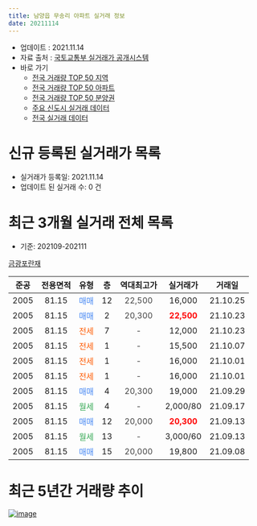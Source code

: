 ```yaml
---
title: 남양읍 무송리 아파트 실거래 정보
date: 20211114
---
```


* 업데이트 : 2021.11.14
* 자료 출처 : [국토교통부 실거래가 공개시스템](http://rt.molit.go.kr)
* 바로 가기
    * [전국 거래량 TOP 50 지역](https://apt-info.github.io/apt-trade-info/tr)
    * [전국 거래량 TOP 50 아파트](https://apt-info.github.io/apt-trade-info/ta)
    * [전국 거래량 TOP 50 분양권](https://apt-info.github.io/apt-trade-info/tb)
    * [주요 신도시 실거래 데이터](https://apt-info.github.io/apt-trade-info/newtown)
    * [전국 실거래 데이터](https://apt-info.github.io/apt-trade-info/all)



<script async src="https://pagead2.googlesyndication.com/pagead/js/adsbygoogle.js"></script>
<!-- 기본광고 -->
<ins class="adsbygoogle"
     style="display:block"
     data-ad-client="ca-pub-1142216861245946"
     data-ad-slot="4805727019"
     data-ad-format="auto"
     data-full-width-responsive="true"></ins>
<script>
     (adsbygoogle = window.adsbygoogle || []).push({});
</script>


# 신규 등록된 실거래가 목록

* 실거래가 등록일: 2021.11.14
* 업데이트 된 실거래 수: 0 건




<script async src="https://pagead2.googlesyndication.com/pagead/js/adsbygoogle.js"></script>
<!-- 기본광고 -->
<ins class="adsbygoogle"
     style="display:block"
     data-ad-client="ca-pub-1142216861245946"
     data-ad-slot="4805727019"
     data-ad-format="auto"
     data-full-width-responsive="true"></ins>
<script>
     (adsbygoogle = window.adsbygoogle || []).push({});
</script>


# 최근 3개월 실거래 전체 목록
* 기준: 202109-202111


[금광포란재](https://search.naver.com/search.naver?query=%EA%B8%88%EA%B4%91%ED%8F%AC%EB%9E%80%EC%9E%AC)

|준공|전용면적|유형|층|역대최고가|실거래가|거래일|
|:---:|:---:|:---:|:---:|:---:|:---:|:---:|
|2005|81.15|<span style="color:#4285F3">매매</span>|12|<span style="color:#444444">22,500</span>|16,000|21.10.25|
|2005|81.15|<span style="color:#4285F3">매매</span>|2|<span style="color:#444444">20,300</span>|<b><span style="color:#FF0000">22,500</span></b>|21.10.23|
|2005|81.15|<span style="color:#FF5A00">전세</span>|7|<span style="color:#444444">-</span>|12,000|21.10.23|
|2005|81.15|<span style="color:#FF5A00">전세</span>|1|<span style="color:#444444">-</span>|15,500|21.10.07|
|2005|81.15|<span style="color:#FF5A00">전세</span>|1|<span style="color:#444444">-</span>|16,000|21.10.01|
|2005|81.15|<span style="color:#FF5A00">전세</span>|1|<span style="color:#444444">-</span>|16,000|21.10.01|
|2005|81.15|<span style="color:#4285F3">매매</span>|4|<span style="color:#444444">20,300</span>|19,000|21.09.29|
|2005|81.15|<span style="color:#34A853">월세</span>|4|<span style="color:#444444">-</span>|2,000/80|21.09.17|
|2005|81.15|<span style="color:#4285F3">매매</span>|12|<span style="color:#444444">20,000</span>|<b><span style="color:#FF0000">20,300</span></b>|21.09.13|
|2005|81.15|<span style="color:#34A853">월세</span>|13|<span style="color:#444444">-</span>|3,000/60|21.09.13|
|2005|81.15|<span style="color:#4285F3">매매</span>|15|<span style="color:#444444">20,000</span>|19,800|21.09.08|



<script async src="https://pagead2.googlesyndication.com/pagead/js/adsbygoogle.js"></script>
<!-- 기본광고 -->
<ins class="adsbygoogle"
     style="display:block"
     data-ad-client="ca-pub-1142216861245946"
     data-ad-slot="4805727019"
     data-ad-format="auto"
     data-full-width-responsive="true"></ins>
<script>
     (adsbygoogle = window.adsbygoogle || []).push({});
</script>


# 최근 5년간 거래량 추이


<div style="width:100%;">
    <canvas id="deal_progress" height="200"></canvas>
</div>

<script>
new Chart(document.getElementById("deal_progress"), {
    type: 'line',
    data: {
        labels: ['16.01','16.02','16.03','16.04','16.05','16.06','16.07','16.08','16.09','16.10','16.11','16.12','17.01','17.02','17.03','17.04','17.05','17.06','17.07','17.08','17.09','17.10','17.11','17.12','18.01','18.02','18.03','18.04','18.05','18.06','18.07','18.08','18.09','18.10','18.11','18.12','19.01','19.02','19.04','19.05','19.06','19.07','19.08','19.09','19.10','19.11','19.12','20.01','20.02','20.03','20.04','20.05','20.06','20.07','20.08','20.09','20.10','20.11','20.12','21.01','21.02','21.03','21.04','21.05','21.06','21.07','21.08','21.09','21.10'],
        datasets: [{
            label: '매매/분양권',
            data: [3,4,3,3,1,4,7,1,3,3,0,2,4,0,2,1,2,8,5,2,3,1,4,0,1,3,0,3,2,0,0,1,4,3,0,2,1,1,1,2,0,0,1,1,1,1,1,1,6,3,3,1,5,1,1,3,1,5,5,11,4,3,5,9,6,4,4,3,2],
            borderColor: "rgba(66, 133, 243, 1)",
            backgroundColor: "rgba(66, 133, 243, 0.05)",
            borderWidth: 1,
            pointRadius: 0,
            fill: false,
            lineTension: 0
        },{
            label: '전/월세',
            data: [3,7,1,5,2,1,1,2,2,2,2,1,0,1,2,4,2,3,2,0,3,1,1,4,0,1,3,2,2,1,3,1,1,1,3,1,1,4,1,0,1,1,2,1,2,2,1,2,2,2,2,2,3,2,0,3,3,0,1,3,3,2,7,0,2,3,1,2,4],
            borderColor: "rgba(255, 90, 0, 1)",
            backgroundColor: "rgba(255, 90, 0, 0.05)",
            borderWidth: 1,
            pointRadius: 0,
            fill: false,
            lineTension: 0
        },{
            label: '합계',
            data: [6,11,4,8,3,5,8,3,5,5,2,3,4,1,4,5,4,11,7,2,6,2,5,4,1,4,3,5,4,1,3,2,5,4,3,3,2,5,2,2,1,1,3,2,3,3,2,3,8,5,5,3,8,3,1,6,4,5,6,14,7,5,12,9,8,7,5,5,6],
            borderColor: "rgba(0, 0, 0, 1)",
            backgroundColor: "rgba(0, 0, 0, 0.03)",
            borderWidth: 0.1,
            pointRadius: 0,
            fill: true,
            lineTension: 0
        }
        ]
    },
    options: {
        responsive: true,
        title: {
            display: false
        },
        tooltips: {
            mode: 'index',
            intersect: false
        },
        hover: {
            mode: 'nearest',
            intersect: true
        },
        scales: {
            xAxes: [{
                display: true,
                scaleLabel: {
                    display: true,
                    labelString: '년/월'
                }
            }],
            yAxes: [{
                display: true,
                ticks: {
                    suggestedMin: 0,
                },
                scaleLabel: {
                    display: true,
                    labelString: '실거래 수'
                }
            }]
        }
    }
});

</script>


[![image](https://apt-info.github.io/images/2020-01-03-apt-trade-info/1024x500.png)](https://play.google.com/store/apps/details?id=com.aptinfo.apttradeinfo)

